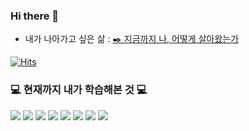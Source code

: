 ### Hi there 👋

<!--
**msung99/msung99** is a ✨ _special_ ✨ repository because its `README.md` (this file) appears on your GitHub profile.

Here are some ideas to get you started:

- 🔭 I’m currently working on ...
- 🌱 I’m currently learning ...
- 👯 I’m looking to collaborate on ...
- 🤔 I’m looking for help with ...
- 💬 Ask me about ...
- 📫 How to reach me: ...
- 😄 Pronouns: ...
- ⚡ Fun fact: ...
-->

- 내가 나아가고 싶은 삶 : [✒️ 지금까지 나, 어떻게 살아왔는가](https://velog.io/@msung99/지금까지-나-어떻게-살아왔는가)

[![Hits](https://hits.seeyoufarm.com/api/count/incr/badge.svg?url=https%3A%2F%2Fgithub.com%2Fmsung99&count_bg=%2379C83D&title_bg=%23555555&icon=stackshare.svg&icon_color=%23E7E7E7&title=hits&edge_flat=true)](https://hits.seeyoufarm.com)

### 💻 현재까지 내가 학습해본 것 💻

<div>
<img src="https://img.shields.io/badge/Django-092E20?style=for-the-badge&logo=Django&logoColor=white">
<img src="https://img.shields.io/badge/Python-3776AB?style=for-the-badge&logo=Python&logoColor=white"> 
<img src="https://img.shields.io/badge/Unity-000000?style=for-the-badge&logo=Unity&logoColor=white">
<img src="https://img.shields.io/badge/C++-00599C?style=for-the-badge&logo=cplusplus&logoColor=white">
<img src="https://img.shields.io/badge/Visual Basic-512BD4?style=for-the-badge&logo=visualbasic&logoColor=white">
<img src="https://img.shields.io/badge/HTML5-E34F26?style=for-the-badge&logo=HTML5&logoColor=white">
<img src="https://img.shields.io/badge/CSS3-1572B6?style=for-the-badge&logo=CSS3&logoColor=white">
<img src="https://img.shields.io/badge/App Inventor-3DDC84?style=for-the-badge&logo=Android&logoColor=white">
</div>
